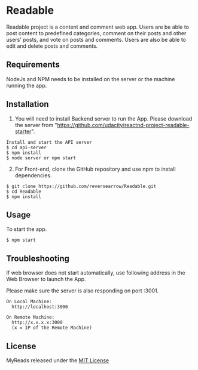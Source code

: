 
# Readable

Readable project is a content and comment web app. Users are be able to post content to predefined categories, comment on their posts and other users' posts, and vote on posts and comments. Users are also be able to edit and delete posts and comments.


## Requirements

NodeJs and NPM needs to be installed on the server or the machine running the app.

## Installation

1) You will need to install Backend server to run the App. Please download the server from "https://github.com/udacity/reactnd-project-readable-starter".

```
Install and start the API server
$ cd api-server
$ npm install
$ node server or npm start
```

2) For Front-end, clone the GitHub repository and use npm to install dependencies.

```
$ git clone https://github.com/reversearrow/Readable.git
$ cd Readable
$ npm install
```

## Usage

To start the app.

```
$ npm start
```


## Troubleshooting

If web browser does not start automatically, use following address in the Web Browser to launch the App.

Please make sure the server is also responding on port :3001. 

```
On Local Machine:
  http://localhost:3000

On Remote Machine:
  http://x.x.x.x:3000
  (x = IP of the Remote Machine)
```


## License

MyReads released under the [MIT License](/License)
